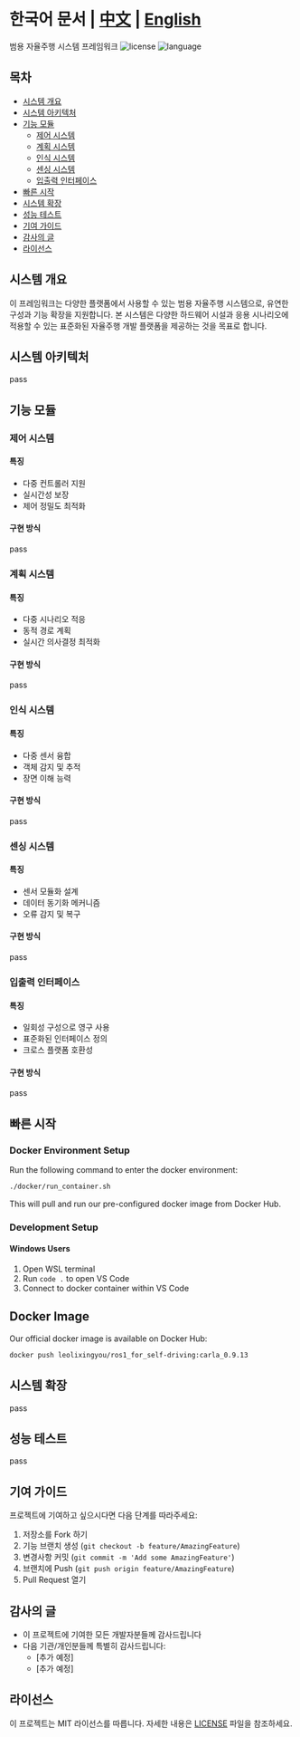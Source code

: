 # 한국어 문서 | [中文](./README_CN.md) | [English](../README_EN.md)
범용 자율주행 시스템 프레임워크
![license](https://img.shields.io/badge/license-MIT-blue.svg)
![language](https://img.shields.io/badge/language-한국어-blue.svg)

## 목차
- [시스템 개요](#시스템-개요)
- [시스템 아키텍처](#시스템-아키텍처)
- [기능 모듈](#기능-모듈)
  - [제어 시스템](#제어-시스템)
  - [계획 시스템](#계획-시스템)
  - [인식 시스템](#인식-시스템)
  - [센싱 시스템](#센싱-시스템)
  - [입출력 인터페이스](#입출력-인터페이스)
- [빠른 시작](#빠른-시작)
- [시스템 확장](#시스템-확장)
- [성능 테스트](#성능-테스트)
- [기여 가이드](#기여-가이드)
- [감사의 글](#감사의-글)
- [라이선스](#라이선스)

## 시스템 개요
이 프레임워크는 다양한 플랫폼에서 사용할 수 있는 범용 자율주행 시스템으로, 유연한 구성과 기능 확장을 지원합니다. 본 시스템은 다양한 하드웨어 시설과 응용 시나리오에 적용할 수 있는 표준화된 자율주행 개발 플랫폼을 제공하는 것을 목표로 합니다.

## 시스템 아키텍처
pass

## 기능 모듈

### 제어 시스템
#### 특징
- 다중 컨트롤러 지원
- 실시간성 보장
- 제어 정밀도 최적화
#### 구현 방식
pass

### 계획 시스템
#### 특징
- 다중 시나리오 적응
- 동적 경로 계획
- 실시간 의사결정 최적화
#### 구현 방식
pass

### 인식 시스템
#### 특징
- 다중 센서 융합
- 객체 감지 및 추적
- 장면 이해 능력
#### 구현 방식
pass

### 센싱 시스템
#### 특징
- 센서 모듈화 설계
- 데이터 동기화 메커니즘
- 오류 감지 및 복구
#### 구현 방식
pass

### 입출력 인터페이스
#### 특징
- 일회성 구성으로 영구 사용
- 표준화된 인터페이스 정의
- 크로스 플랫폼 호환성
#### 구현 방식
pass

## 빠른 시작
### Docker Environment Setup

Run the following command to enter the docker environment:
```bash
./docker/run_container.sh
```
This will pull and run our pre-configured docker image from Docker Hub.

### Development Setup

#### Windows Users
1. Open WSL terminal
2. Run `code .` to open VS Code
3. Connect to docker container within VS Code

## Docker Image

Our official docker image is available on Docker Hub:
```bash
docker push leolixingyou/ros1_for_self-driving:carla_0.9.13
```

## 시스템 확장
pass

## 성능 테스트
pass

## 기여 가이드
프로젝트에 기여하고 싶으시다면 다음 단계를 따라주세요:
1. 저장소를 Fork 하기
2. 기능 브랜치 생성 (`git checkout -b feature/AmazingFeature`)
3. 변경사항 커밋 (`git commit -m 'Add some AmazingFeature'`)
4. 브랜치에 Push (`git push origin feature/AmazingFeature`)
5. Pull Request 열기

## 감사의 글
- 이 프로젝트에 기여한 모든 개발자분들께 감사드립니다
- 다음 기관/개인분들께 특별히 감사드립니다:
  - [추가 예정]
  - [추가 예정]

## 라이선스
이 프로젝트는 MIT 라이선스를 따릅니다. 자세한 내용은 [LICENSE](LICENSE) 파일을 참조하세요.

